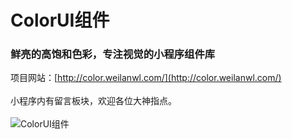 # ColorUI组件
### 鲜亮的高饱和色彩，专注视觉的小程序组件库
项目网站：[http://color.weilanwl.com/](http://color.weilanwl.com/) <br>   
小程序内有留言板块，欢迎各位大神指点。<br>   
![ColorUI组件](https://color.weilanwl.com/ColorUI.jpg)  
